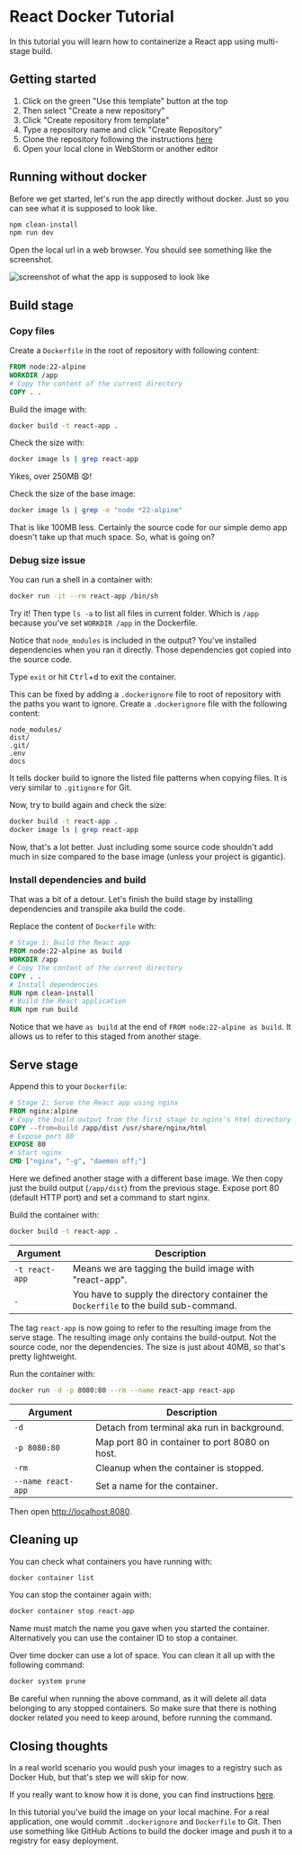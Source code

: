 # React Docker Tutorial

In this tutorial you will learn how to containerize a React app using
multi-stage build.

## Getting started

1. Click on the green "Use this template" button at the top
2. Then select "Create a new repository"
3. Click "Create repository from template"
4. Type a repository name and click "Create Repository"
5. Clone the repository following the instructions [here](https://docs.github.com/en/repositories/creating-and-managing-repositories/cloning-a-repository)
6. Open your local clone in WebStorm or another editor

## Running without docker

Before we get started, let's run the app directly without docker.
Just so you can see what it is supposed to look like.

```sh
npm clean-install
npm run dev
```

Open the local url in a web browser.
You should see something like the screenshot.

![screenshot of what the app is supposed to look like](./doc/screenshot.png)

## Build stage

### Copy files

Create a `Dockerfile` in the root of repository with following content:

```Dockerfile
FROM node:22-alpine
WORKDIR /app
# Copy the content of the current directory
COPY . .
```

Build the image with:

```sh
docker build -t react-app .
```

Check the size with:

```sh
docker image ls | grep react-app
```

Yikes, over 250MB 😧!

Check the size of the base image:

```sh
docker image ls | grep -e "node *22-alpine"
```

That is like 100MB less.
Certainly the source code for our simple demo app doesn't take up that much space.
So, what is going on?

### Debug size issue

You can run a shell in a container with:

```sh
docker run -it --rm react-app /bin/sh
```

Try it!
Then type `ls -a` to list all files in current folder.
Which is `/app` because you've set `WORKDIR /app` in the Dockerfile.

Notice that `node_modules` is included in the output?
You've installed dependencies when you ran it directly.
Those dependencies got copied into the source code.

Type `exit` or hit <kbd>Ctrl</kbd>+<kbd>d</kbd> to exit the container.

This can be fixed by adding a `.dockerignore` file to root of repository with
the paths you want to ignore.
Create a `.dockerignore` file with the following content:

```.dockerignore
node_modules/
dist/
.git/
.env
docs
```

It tells docker build to ignore the listed file patterns when copying files.
It is very similar to `.gitignore` for Git.

Now, try to build again and check the size:

```sh
docker build -t react-app .
docker image ls | grep react-app
```

Now, that's a lot better.
Just including some source code shouldn't add much in size compared to the base
image (unless your project is gigantic).

### Install dependencies and build

That was a bit of a detour.
Let's finish the build stage by installing dependencies and transpile aka build
the code.

Replace the content of `Dockerfile` with:

```Dockerfile
# Stage 1: Build the React app
FROM node:22-alpine as build
WORKDIR /app
# Copy the content of the current directory
COPY . .
# Install dependencies
RUN npm clean-install
# Build the React application
RUN npm run build
```

Notice that we have `as build` at the end of `FROM node:22-alpine as build`.
It allows us to refer to this staged from another stage.

## Serve stage

Append this to your `Dockerfile`:

```Dockerfile
# Stage 2: Serve the React app using nginx
FROM nginx:alpine
# Copy the build output from the first stage to nginx's html directory
COPY --from=build /app/dist /usr/share/nginx/html
# Expose port 80
EXPOSE 80
# Start nginx
CMD ["nginx", "-g", "daemon off;"]
```

Here we defined another stage with a different base image.
We then copy just the build output (`/app/dist`) from the previous stage.
Expose port 80 (default HTTP port) and set a command to start nginx.

Build the container with:

```sh
docker build -t react-app .
```

| Argument       | Description                                                                           |
| -------------- | ------------------------------------------------------------------------------------- |
| `-t react-app` | Means we are tagging the build image with "react-app".                                |
| `.`            | You have to supply the directory container the `Dockerfile` to the build sub-command. |

The tag `react-app` is now going to refer to the resulting image from the serve
stage.
The resulting image only contains the build-output.
Not the source code, nor the dependencies.
The size is just about 40MB, so that's pretty lightweight.

Run the container with:

```sh
docker run -d -p 8080:80 --rm --name react-app react-app
```

| Argument           | Description                                    |
| ------------------ | ---------------------------------------------- |
| `-d`               | Detach from terminal aka run in background.    |
| `-p 8080:80`       | Map port 80 in container to port 8080 on host. |
| `-rm`              | Cleanup when the container is stopped.         |
| `--name react-app` | Set a name for the container.                  |

Then open [http://localhost:8080](http://localhost:8080).

## Cleaning up

You can check what containers you have running with:

```sh
docker container list
```

You can stop the container again with:

```sh
docker container stop react-app
```

Name must match the name you gave when you started the container.
Alternatively you can use the container ID to stop a container.

Over time docker can use a lot of space.
You can clean it all up with the following command:

```sh
docker system prune
```

Be careful when running the above command, as it will delete all data belonging
to any stopped containers.
So make sure that there is nothing docker related you need to keep around,
before running the command.

## Closing thoughts

In a real world scenario you would push your images to a registry such as
Docker Hub, but that's step we will skip for now.

If you really want to know how it is done, you can find instructions
[here](https://docs.docker.com/guides/workshop/04_sharing_app/).

In this tutorial you've build the image on your local machine.
For a real application, one would commit `.dockerignore` and `Dockerfile` to Git.
Then use something like GitHub Actions to build the docker image and push it to
a registry for easy deployment.
